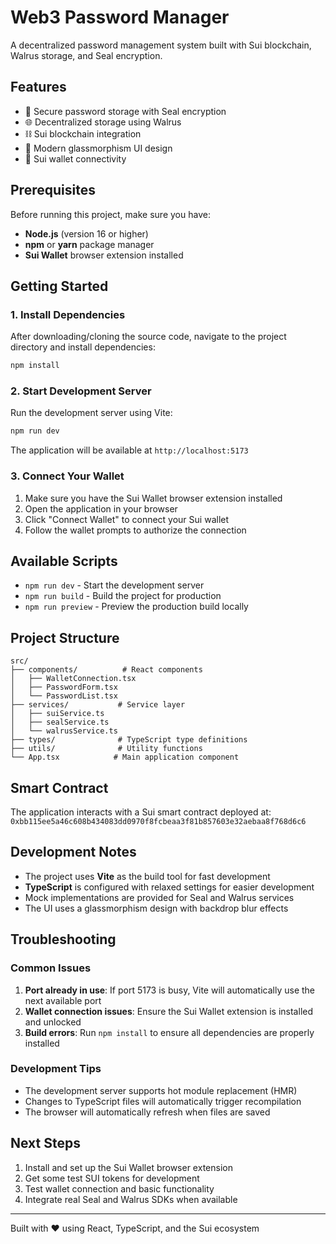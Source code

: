 # Web3 Password Manager

A decentralized password management system built with Sui blockchain, Walrus storage, and Seal encryption.

## Features

- 🔐 Secure password storage with Seal encryption
- 🌐 Decentralized storage using Walrus
- ⛓️ Sui blockchain integration
- 💎 Modern glassmorphism UI design
- 🔗 Sui wallet connectivity

## Prerequisites

Before running this project, make sure you have:

- **Node.js** (version 16 or higher)
- **npm** or **yarn** package manager
- **Sui Wallet** browser extension installed

## Getting Started

### 1. Install Dependencies

After downloading/cloning the source code, navigate to the project directory and install dependencies:

```bash
npm install
```

### 2. Start Development Server

Run the development server using Vite:

```bash
npm run dev
```

The application will be available at `http://localhost:5173`

### 3. Connect Your Wallet

1. Make sure you have the Sui Wallet browser extension installed
2. Open the application in your browser
3. Click "Connect Wallet" to connect your Sui wallet
4. Follow the wallet prompts to authorize the connection

## Available Scripts

- `npm run dev` - Start the development server
- `npm run build` - Build the project for production
- `npm run preview` - Preview the production build locally

## Project Structure

```
src/
├── components/          # React components
│   ├── WalletConnection.tsx
│   ├── PasswordForm.tsx
│   └── PasswordList.tsx
├── services/           # Service layer
│   ├── suiService.ts
│   ├── sealService.ts
│   └── walrusService.ts
├── types/              # TypeScript type definitions
├── utils/              # Utility functions
└── App.tsx            # Main application component
```

## Smart Contract

The application interacts with a Sui smart contract deployed at:
`0xbb115ee5a46c608b434083dd0970f8fcbeaa3f81b857603e32aebaa8f768d6c6`

## Development Notes

- The project uses **Vite** as the build tool for fast development
- **TypeScript** is configured with relaxed settings for easier development
- Mock implementations are provided for Seal and Walrus services
- The UI uses a glassmorphism design with backdrop blur effects

## Troubleshooting

### Common Issues

1. **Port already in use**: If port 5173 is busy, Vite will automatically use the next available port
2. **Wallet connection issues**: Ensure the Sui Wallet extension is installed and unlocked
3. **Build errors**: Run `npm install` to ensure all dependencies are properly installed

### Development Tips

- The development server supports hot module replacement (HMR)
- Changes to TypeScript files will automatically trigger recompilation
- The browser will automatically refresh when files are saved

## Next Steps

1. Install and set up the Sui Wallet browser extension
2. Get some test SUI tokens for development
3. Test wallet connection and basic functionality
4. Integrate real Seal and Walrus SDKs when available

---

Built with ❤️ using React, TypeScript, and the Sui ecosystem
